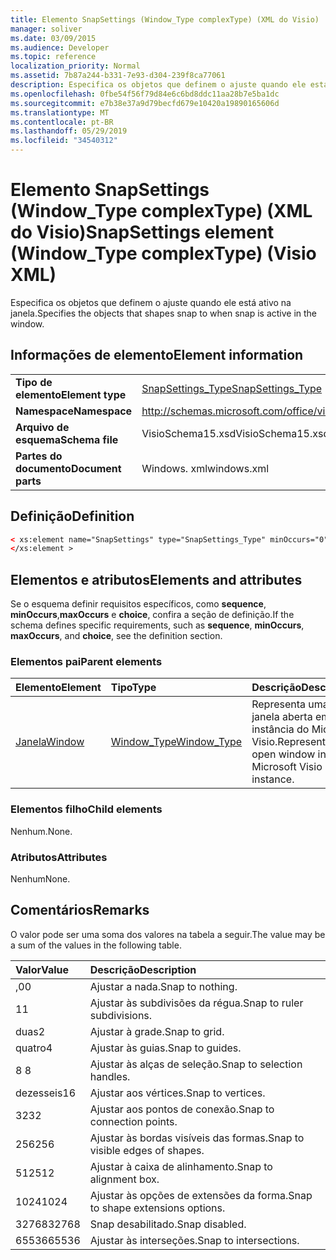 ```yaml
---
title: Elemento SnapSettings (Window_Type complexType) (XML do Visio)
manager: soliver
ms.date: 03/09/2015
ms.audience: Developer
ms.topic: reference
localization_priority: Normal
ms.assetid: 7b87a244-b331-7e93-d304-239f8ca77061
description: Especifica os objetos que definem o ajuste quando ele está ativo na janela.
ms.openlocfilehash: 0fbe54f56f79d84e6c6bd8ddc11aa28b7e5ba1dc
ms.sourcegitcommit: e7b38e37a9d79becfd679e10420a19890165606d
ms.translationtype: MT
ms.contentlocale: pt-BR
ms.lasthandoff: 05/29/2019
ms.locfileid: "34540312"
---
```

# <a name="snapsettings-element-windowtype-complextype-visio-xml"></a><span data-ttu-id="3ee1b-103">Elemento SnapSettings (Window_Type complexType) (XML do Visio)</span><span class="sxs-lookup"><span data-stu-id="3ee1b-103">SnapSettings element (Window_Type complexType) (Visio XML)</span></span>

<span data-ttu-id="3ee1b-104">Especifica os objetos que definem o ajuste quando ele está ativo na janela.</span><span class="sxs-lookup"><span data-stu-id="3ee1b-104">Specifies the objects that shapes snap to when snap is active in the window.</span></span>
  
## <a name="element-information"></a><span data-ttu-id="3ee1b-105">Informações de elemento</span><span class="sxs-lookup"><span data-stu-id="3ee1b-105">Element information</span></span>

|||
|:-----|:-----|
|<span data-ttu-id="3ee1b-106">**Tipo de elemento**</span><span class="sxs-lookup"><span data-stu-id="3ee1b-106">**Element type**</span></span> <br/> |[<span data-ttu-id="3ee1b-107">SnapSettings_Type</span><span class="sxs-lookup"><span data-stu-id="3ee1b-107">SnapSettings_Type</span></span>](snapsettings_type-complextypevisio-xml.md) <br/> |
|<span data-ttu-id="3ee1b-108">**Namespace**</span><span class="sxs-lookup"><span data-stu-id="3ee1b-108">**Namespace**</span></span> <br/> |http://schemas.microsoft.com/office/visio/2012/main  <br/> |
|<span data-ttu-id="3ee1b-109">**Arquivo de esquema**</span><span class="sxs-lookup"><span data-stu-id="3ee1b-109">**Schema file**</span></span> <br/> |<span data-ttu-id="3ee1b-110">VisioSchema15.xsd</span><span class="sxs-lookup"><span data-stu-id="3ee1b-110">VisioSchema15.xsd</span></span>  <br/> |
|<span data-ttu-id="3ee1b-111">**Partes do documento**</span><span class="sxs-lookup"><span data-stu-id="3ee1b-111">**Document parts**</span></span> <br/> |<span data-ttu-id="3ee1b-112">Windows. xml</span><span class="sxs-lookup"><span data-stu-id="3ee1b-112">windows.xml</span></span>  <br/> |
   
## <a name="definition"></a><span data-ttu-id="3ee1b-113">Definição</span><span class="sxs-lookup"><span data-stu-id="3ee1b-113">Definition</span></span>

```XML
< xs:element name="SnapSettings" type="SnapSettings_Type" minOccurs="0" maxOccurs="1" >
</xs:element >
```

## <a name="elements-and-attributes"></a><span data-ttu-id="3ee1b-114">Elementos e atributos</span><span class="sxs-lookup"><span data-stu-id="3ee1b-114">Elements and attributes</span></span>

<span data-ttu-id="3ee1b-115">Se o esquema definir requisitos específicos, como **sequence**, **minOccurs**,**maxOccurs** e **choice**, confira a seção de definição.</span><span class="sxs-lookup"><span data-stu-id="3ee1b-115">If the schema defines specific requirements, such as **sequence**, **minOccurs**, **maxOccurs**, and **choice**, see the definition section.</span></span> 
  
### <a name="parent-elements"></a><span data-ttu-id="3ee1b-116">Elementos pai</span><span class="sxs-lookup"><span data-stu-id="3ee1b-116">Parent elements</span></span>

|<span data-ttu-id="3ee1b-117">**Elemento**</span><span class="sxs-lookup"><span data-stu-id="3ee1b-117">**Element**</span></span>|<span data-ttu-id="3ee1b-118">**Tipo**</span><span class="sxs-lookup"><span data-stu-id="3ee1b-118">**Type**</span></span>|<span data-ttu-id="3ee1b-119">**Descrição**</span><span class="sxs-lookup"><span data-stu-id="3ee1b-119">**Description**</span></span>|
|:-----|:-----|:-----|
|[<span data-ttu-id="3ee1b-120">Janela</span><span class="sxs-lookup"><span data-stu-id="3ee1b-120">Window</span></span>](window-element-windows_type-complextypevisio-xml.md) <br/> |[<span data-ttu-id="3ee1b-121">Window_Type</span><span class="sxs-lookup"><span data-stu-id="3ee1b-121">Window_Type</span></span>](window_type-complextypevisio-xml.md) <br/> |<span data-ttu-id="3ee1b-122">Representa uma janela aberta em uma instância do Microsoft Visio.</span><span class="sxs-lookup"><span data-stu-id="3ee1b-122">Represents an open window in a Microsoft Visio instance.</span></span>  <br/> |
   
### <a name="child-elements"></a><span data-ttu-id="3ee1b-123">Elementos filho</span><span class="sxs-lookup"><span data-stu-id="3ee1b-123">Child elements</span></span>

<span data-ttu-id="3ee1b-124">Nenhum.</span><span class="sxs-lookup"><span data-stu-id="3ee1b-124">None.</span></span>
  
### <a name="attributes"></a><span data-ttu-id="3ee1b-125">Atributos</span><span class="sxs-lookup"><span data-stu-id="3ee1b-125">Attributes</span></span>

<span data-ttu-id="3ee1b-126">Nenhum</span><span class="sxs-lookup"><span data-stu-id="3ee1b-126">None.</span></span>
  
## <a name="remarks"></a><span data-ttu-id="3ee1b-127">Comentários</span><span class="sxs-lookup"><span data-stu-id="3ee1b-127">Remarks</span></span>

<span data-ttu-id="3ee1b-128">O valor pode ser uma soma dos valores na tabela a seguir.</span><span class="sxs-lookup"><span data-stu-id="3ee1b-128">The value may be a sum of the values in the following table.</span></span>
  
|<span data-ttu-id="3ee1b-129">**Valor**</span><span class="sxs-lookup"><span data-stu-id="3ee1b-129">**Value**</span></span>|<span data-ttu-id="3ee1b-130">**Descrição**</span><span class="sxs-lookup"><span data-stu-id="3ee1b-130">**Description**</span></span>|
|:-----|:-----|
|<span data-ttu-id="3ee1b-131">,0</span><span class="sxs-lookup"><span data-stu-id="3ee1b-131">0</span></span>  <br/> |<span data-ttu-id="3ee1b-132">Ajustar a nada.</span><span class="sxs-lookup"><span data-stu-id="3ee1b-132">Snap to nothing.</span></span>  <br/> |
|<span data-ttu-id="3ee1b-133">1</span><span class="sxs-lookup"><span data-stu-id="3ee1b-133">1</span></span>  <br/> |<span data-ttu-id="3ee1b-134">Ajustar às subdivisões da régua.</span><span class="sxs-lookup"><span data-stu-id="3ee1b-134">Snap to ruler subdivisions.</span></span>  <br/> |
|<span data-ttu-id="3ee1b-135">duas</span><span class="sxs-lookup"><span data-stu-id="3ee1b-135">2</span></span>  <br/> |<span data-ttu-id="3ee1b-136">Ajustar à grade.</span><span class="sxs-lookup"><span data-stu-id="3ee1b-136">Snap to grid.</span></span>  <br/> |
|<span data-ttu-id="3ee1b-137">quatro</span><span class="sxs-lookup"><span data-stu-id="3ee1b-137">4</span></span>  <br/> |<span data-ttu-id="3ee1b-138">Ajustar às guias.</span><span class="sxs-lookup"><span data-stu-id="3ee1b-138">Snap to guides.</span></span>  <br/> |
|<span data-ttu-id="3ee1b-139">8 </span><span class="sxs-lookup"><span data-stu-id="3ee1b-139">8</span></span>  <br/> |<span data-ttu-id="3ee1b-140">Ajustar às alças de seleção.</span><span class="sxs-lookup"><span data-stu-id="3ee1b-140">Snap to selection handles.</span></span>  <br/> |
|<span data-ttu-id="3ee1b-141">dezesseis</span><span class="sxs-lookup"><span data-stu-id="3ee1b-141">16</span></span>  <br/> |<span data-ttu-id="3ee1b-142">Ajustar aos vértices.</span><span class="sxs-lookup"><span data-stu-id="3ee1b-142">Snap to vertices.</span></span>  <br/> |
|<span data-ttu-id="3ee1b-143">32</span><span class="sxs-lookup"><span data-stu-id="3ee1b-143">32</span></span>  <br/> |<span data-ttu-id="3ee1b-144">Ajustar aos pontos de conexão.</span><span class="sxs-lookup"><span data-stu-id="3ee1b-144">Snap to connection points.</span></span>  <br/> |
|<span data-ttu-id="3ee1b-145">256</span><span class="sxs-lookup"><span data-stu-id="3ee1b-145">256</span></span>  <br/> |<span data-ttu-id="3ee1b-146">Ajustar às bordas visíveis das formas.</span><span class="sxs-lookup"><span data-stu-id="3ee1b-146">Snap to visible edges of shapes.</span></span>  <br/> |
|<span data-ttu-id="3ee1b-147">512</span><span class="sxs-lookup"><span data-stu-id="3ee1b-147">512</span></span>  <br/> |<span data-ttu-id="3ee1b-148">Ajustar à caixa de alinhamento.</span><span class="sxs-lookup"><span data-stu-id="3ee1b-148">Snap to alignment box.</span></span>  <br/> |
|<span data-ttu-id="3ee1b-149">1024</span><span class="sxs-lookup"><span data-stu-id="3ee1b-149">1024</span></span>  <br/> |<span data-ttu-id="3ee1b-150">Ajustar às opções de extensões da forma.</span><span class="sxs-lookup"><span data-stu-id="3ee1b-150">Snap to shape extensions options.</span></span>  <br/> |
|<span data-ttu-id="3ee1b-151">32768</span><span class="sxs-lookup"><span data-stu-id="3ee1b-151">32768</span></span>  <br/> |<span data-ttu-id="3ee1b-152">Snap desabilitado.</span><span class="sxs-lookup"><span data-stu-id="3ee1b-152">Snap disabled.</span></span>  <br/> |
|<span data-ttu-id="3ee1b-153">65536</span><span class="sxs-lookup"><span data-stu-id="3ee1b-153">65536</span></span>  <br/> |<span data-ttu-id="3ee1b-154">Ajustar às interseções.</span><span class="sxs-lookup"><span data-stu-id="3ee1b-154">Snap to intersections.</span></span>  <br/> |
   

